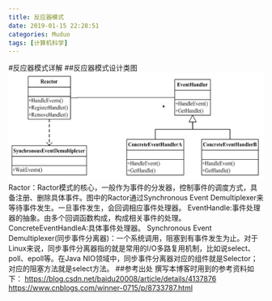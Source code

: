 ```yaml
---
title: 反应器模式
date: 2019-01-15 22:28:51
categories: Muduo
tags: [计算机科学]
---
```

#反应器模式详解
##反应器模式设计类图
![Alt text](Ractor反应器模式/反应器模式.png)
Ractor：Ractor模式的核心，一般作为事件的分发器，控制事件的调度方式，具备注册、删除具体事件。图中的Ractor通过Synchronous Event Demultiplexer来等待事件发生。一旦事件发生，会回调相应事件处理器。
EventHandle:事件处理器的抽象。由多个回调函数构成，构成相关事件的处理。
ConcreteEventHandleA:具体事件处理器。
Synchronous Event Demultiplexer(同步事件分离器)：一个系统调用，阻塞到有事件发生为止。对于Linux来说，同步事件分离器指的就是常用的I/O多路复用机制，比如说select、poll、epoll等。在Java NIO领域中，同步事件分离器对应的组件就是Selector；对应的阻塞方法就是select方法。
##参考出处
撰写本博客时用到的参考资料如下：
https://blog.csdn.net/baidu20008/article/details/4137876
https://www.cnblogs.com/winner-0715/p/8733787.html